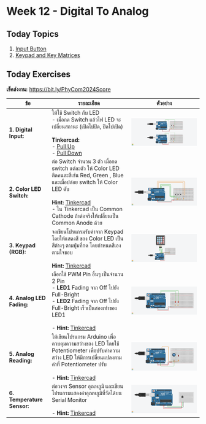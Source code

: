 # Week 12 - Digital To Analog

## Today Topics

1. [Input Button](01.Input.md)
1. [Keypad and Key Matrices](02.KeyMatrices.md)

## Today Exercises

**เข็คส่งงาน:** https://bit.ly/PhyCom2024Score

| ข้อ                        | รายละเอียด                                                                                                                                                                                                                                                                                                                                                                                                                    | ตัวอย่าง                        |
|----------------------------|-------------------------------------------------------------------------------------------------------------------------------------------------------------------------------------------------------------------------------------------------------------------------------------------------------------------------------------------------------------------------------------------------------------------------------|---------------------------------|
| **1. Digital Input:**      | ให้ใช้ Switch กับ LED<br/> - เมื่อกด Switch แล้วไฟ LED จะเปลี่ยนสถานะ (เปิดไปปิด, ปิดไปเปิด) <br/> <br/> **Tinkercad:** <br/> - [Pull Up](https://www.tinkercad.com/things/eIF9FVqnx7H-l21-led-and-switch-pull-up?sharecode=yhk6NOJbJE11-tuehxgdLl0NhvozczwZtV4gJVTSrAc) <br/> - [Pull Down](https://www.tinkercad.com/things/bk5DzidrknQ-l21-led-and-switch-pull-down?sharecode=ABUz4OiP6ag6g5-p-S4vjg-RUZhOdgmLqYdeUVlPG7A) | ![ex01.png](files/img/L2.1.png) |
| **2. Color LED Switch:**   | ต่อ Switch จำนวน 3 ตัว เมื่อกด switch แต่ละตัว ให้ Color LED ติดคนละสีเช่น Red, Green , Blue และเมื่อปล่อย switch ให้ Color LED ดับ  <br/> <br/> **Hint:** [Tinkercad](https://www.tinkercad.com/things/2XUCW6PST9y-l22-rgb-switch-pull-up?sharecode=MbJjTXbM3f66N94bDamYrwzpsqfuQTjNNado4DRArE0) <br/> - ใน Tinkercad เป็น Common Cathode ถ้าต่อจริงให้เปลี่ยนเป็น Common Anode ด้วย                                         | ![ex03.png](files/img/L2.2.png) |
| **3. Keypad (RGB):**       | จงเขียนโปรแกรมรับค่าจาก Keypad โดยให้แสดงสี ของ Color LED เป็นสีต่างๆ ตามปุ่มที่กด โดยกำหนดสีเองตามใจชอบ  <br/> <br/> **Hint:**  [Tinkercad](https://www.tinkercad.com/things/5V1IjUqJYdu-l23-keypad-rgb-?sharecode=GzvC586NXedQfWTk0Wt0mGwC74el3gEQ-jayZpwLrdw)                                                                                                                                                              | ![ex03.jpg](files/img/L2.3.png) | 
| **4. Analog LED Fading:**  | เลือกใช้ PWM Pin อื่นๆ เป็นจำนวน 2 Pin<br/> - **LED1** Fading จาก Off ไปยัง Full-Bright <br/> - **LED2** Fading จาก Off ไปยัง Full-Bright เร็วเป็นสองเท่าของ LED1 <br/> <br/> - **Hint:** [Tinkercad](https://www.tinkercad.com/things/ePJssgTI8Vo-l24-led-fading?sharecode=mkqe5jc0w5rYart6cIyuni-O2BlwSVwE-Mn0FLg6ev8)                                                                                                      | ![ex04.jpg](files/img/L2.4.png) | 
| **5. Analog Reading:**     | ให้เขียนโปรแกรม Arduino เพื่อควบคุมความสว่างของ LED โดยใช้ Potentiometer เพื่อปรับค่าความสว่าง LED ให้มีการเปลี่ยนแปลงตามค่าที่ Potentiometer ปรับ <br/> <br/> - **Hint:** [Tinkercad](https://www.tinkercad.com/things/ga6pNRFHVXI-l25-analog-reading?sharecode=kZHN-vveGuvqCZl4ss-zFi1ZmuD0M5KhiZzZYMhNxIc)                                                                                                                 | ![ex05.jpg](files/img/L2.5.png) | 
| **6. Temperature Sensor:** | ต่อวงจร Sensor อุณหภูมิ และเขียนโปรแกรมแสดงค่าอุณหภูมิที่วัดได้บน Serial Monitor <br/> <br/> - **Hint:** [Tinkercad](https://www.tinkercad.com/things/2OZqp7WO6Td-l26-temperature-sensor?sharecode=s-GGIAwVG3TqRgbwbsAaloo0osO_byVMoD4b76Ax77c)                                                                                                                                                                               | ![ex05.jpg](files/img/L2.6.png) | 

